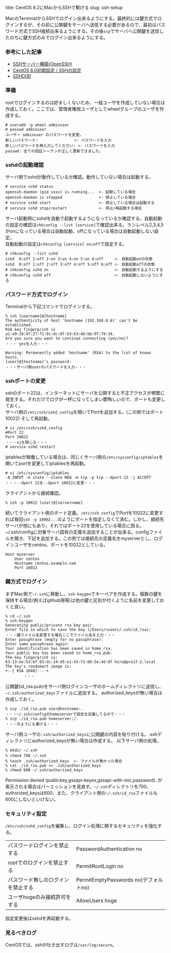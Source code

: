 title: CentOS 6.2にMacからSSHで繋げる
slug: ssh-setup

MacのTerminalからSSHでログイン出来るようにする。最終的には鍵方式でログインするが、その前に公開鍵をサーバへ送信する必要があるので、最初はパスワード方式でSSH接続出来るようにする。その後`scp`でサーバへ公開鍵を送信したのちに鍵方式のみでログイン出来るようにする。

### 参考にした記事
* [SSHサーバー構築(OpenSSH)](http://centossrv.com/openssh.shtml)
* [CentOS 6.0初期設定 / SSHの設定](http://www.oss-d.net/centos/6.0/setting#de6b3e6b)
* [SSHD(8)](http://www.unixuser.org/~euske/doc/openssh/jman/sshd.html)

### 準備
rootでログインするのは好ましくないため、一般ユーザを作成していない場合は作成しておく。ここでは、管理者権限ユーザとしてwheelグループのユーザを作成する。

    # useradd -g wheel adminuser
    # passwd adminuser
    ユーザー adminuser のパスワードを変更。
    新しいパスワード:                <- パスワードを入力
    新しいパスワードを再入力してください: <- パスワードを入力
    passwd: 全ての認証トークンが正しく更新できました。

### sshdの起動確認
サーバ側でsshdが動作しているか確認。動作していない場合は起動する。

    # service sshd status
    openssh-daemon (pid xxxx) is running...  <- 起動している場合
    openssh-daemon is stopped                <- 停止している場合
    # service sshd start                     <- 停止している場合は起動する
    # service sshd stop/restart              <- 停止/再起動する場合

サーバ起動時にsshdを自動で起動するようになっているか確認する。自動起動の設定の確認は`chkconfig --list [service]`で確認出来る。ランレベル2,3,4,5がonになっている場合は自動起動、offになっている場合は自動起動しない設定。<br />
自動起動の設定は`chkconfig [service] on/off`で設定する。

    # chkconfig --list sshd
    sshd  0:off 1:off 2:on 3:on 4:on 5:on 6:off     <- 自動起動onの状態
    sshd  0:off 1:off 2:off 3:off 4:off 5:off 6:off <- 自動起動offの状態
    # chkconfig sshd on                             <- 自動起動するようにする
    # chkconfig sshd off                            <- 自動起動しないようにする

### パスワード方式でログイン
Terminalから下記コマンドでログインする。

    % ssh [username]@[hostname]
    The authenticity of host 'hostname (192.168.0.6)' can't be established.
    RSA key fingerprint is a1:a9:19:97:27:f1:9c:dc:0f:5d:63:46:bb:97:79:34.
    Are you sure you want to continue connecting (yes/no)?
    ・・・ yesを入力・・・
    
    Warning: Permanently added 'hostname' (RSA) to the list of known hosts.
    [user]@[hostname]'s password: 
    ・・・サーバ側userのパスワードを入力・・・

### sshポートの変更
sshのポート22は、インターネットにサーバを公開すると不正アクセスが頻繁に発生する。それだけでログが一杯になってしまい鬱陶しいので、ポートも変更しておく。<br />
サーバ側の`/etc/ssh/sshd_config`を開いてPortを追加する。(この例ではポート10022) そして再起動。

    # vi /etc/ssh/sshd_config
    #Port 22
    Port 10022
    ・・・viを閉じる・・・
    # service sshd restart

iptablesが稼働している場合は、同じくサーバ側の`/etc/sysconfig/iptables`を開いてportを変更してiptablesを再起動。

    # vi /etc/sysconfig/iptables
    -A INPUT -m state --state NEW -m tcp -p tcp --dport 22 -j ACCEPT
    ・・・--dport 22を--dport 10022に変更・・・
    
クライアントから接続確認。

    % ssh -p 10022 [user]@[servername]

続いてクライアント側のポート定義。`/etc/ssh_config`でPortを10022に変更すれば毎回`ssh -p 10002...`のようにポートを指定しなくて済む。しかし、接続先サーバが他にもあり、それではポート22を使用している場合に困る。<br />
~/.ssh/configに対象サーバ固有の定義を追加することが出来る。configファイルを開き、下記を追加する。この例では接続先の定義名をmyserverとし、ログインユーザをcentos、ポートを10022としている。

    Host myserver
        User centos
        Hostname centos.example.com
        Port 10022

### 鍵方式でログイン
まずMac側で`~/.ssh`に移動し、`ssh-keygen`でキーペアを作成する。複数の鍵を保持する場合(例えばgithub用等)は他の鍵と区別が付くように名前を変更しておくと良い。

    % cd ~/.ssh
    % ssh-keygen
    Generating public/private rsa key pair.
    Enter file in which to save the key (/Users/<user>/.ssh/id_rsa): 
    ・・・鍵ファイル名変更する場合ここでファイル名を入力・・・
    Enter passphrase (empty for no passphrase): 
    Enter same passphrase again: 
    Your identification has been saved in home_rsa.
    Your public key has been saved in home_rsa.pub.
    The key fingerprint is:
    63:13:ee:53:bf:63:dc:14:d5:e1:43:f1:60:5e:4d:8f hiro@pro17-2.local
    The key's randomart image is:
    +--[ RSA 2048]----+
            ・・・

公開鍵(id_rsa.pub)をサーバ側ログインユーザのホームディレクトリに送信し、`~/.ssh/authorized_keys`ファイルに追加する。 authorized_keysが無い場合は作成しておく。

    % scp ./id_rsa.pub user@hostname:.
    ・・・~/.ssh/configのhomeserverで設定を定義してるので・・・
    % scp ./id_rsa.pub homeserver:/.
    ・・・のようにも書ける・・・

サーバ側ユーザの`.ssh/authorized_keys`に公開鍵の内容を貼り付ける。.sshディレクトリにauthorized_keysが無い場合は作成する。 以下サーバ側の処理。

    % mkdir ~/.ssh
    % chmod 700 ~/.ssh　
    % touch .ssh/authorized_keys  <- ファイルが無かった場合
    % cat ./id_rsa.pub >> .ssh/authorized_keys
    % chmod 600 ~/.ssh/authorized_keys

Permission denied (publickey,gssapi-keyex,gssapi-with-mic,password). が表示される場合はパーミッションを見直す。`~/.ssh`ディレクトリを700、authorized_keysは600、また、クライアント側の`~/.ssh/id_rsa`ファイルも600にしないといけない。

### セキュリティ設定
`/etc/ssh/sshd_config`を編集し、ログイン処理に関するセキュリティを強化する。

<table>
<tbody>
  <tr><td>パスワードログインを禁止する</td><td>PasswordAuthentication no</td></tr>
  <tr><td>rootでのログインを禁止する</td><td>PermitRootLogin no</td></tr>
  <tr><td>パスワード無しのログインを禁止する</td><td>PermitEmptyPasswords no(デフォルトno)</td></tr>
  <tr><td>ユーザhogeのみ接続許可をする</td><td>AllowUsers hoge</td></tr>
</tbody>
</table>

設定変更後はsshdを再起動する。

### 見るべきログ
CentOSでは、sshが吐き出すログは`/var/log/secure`。
